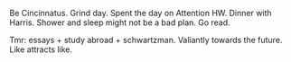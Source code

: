 Be Cincinnatus. Grind day. Spent the day on Attention HW. Dinner with Harris. Shower and sleep might not be a bad plan. Go read.

Tmr: essays + study abroad + schwartzman.
Valiantly towards the future.
Like attracts like.
